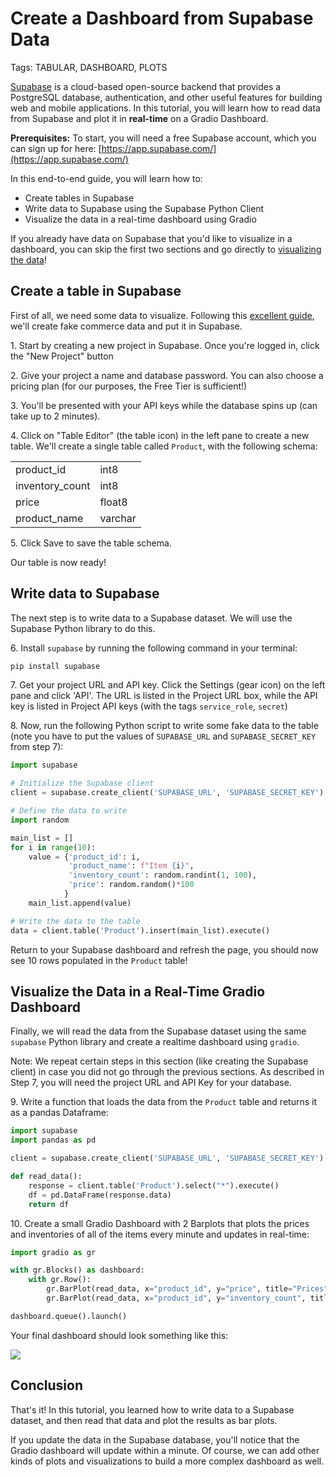 # Create a Dashboard from Supabase Data

Tags: TABULAR, DASHBOARD, PLOTS 

[Supabase](https://supabase.com/) is a cloud-based open-source backend that provides a PostgreSQL database, authentication, and other useful features for building web and mobile applications. In this tutorial, you will learn how to read data from Supabase and plot it in **real-time** on a Gradio Dashboard.

**Prerequisites:** To start, you will need a free Supabase account, which you can sign up for here: [https://app.supabase.com/](https://app.supabase.com/)

In this end-to-end guide, you will learn how to:

* Create tables in Supabase
* Write data to Supabase using the Supabase Python Client
* Visualize the data in a real-time dashboard using Gradio

If you already have data on Supabase that you'd like to visualize in a dashboard, you can skip the first two sections and go directly to [visualizing the data](#visualize-the-data-in-a-real-time-gradio-dashboard)!

## Create a table in Supabase

First of all, we need some data to visualize. Following this [excellent guide](https://supabase.com/blog/loading-data-supabase-python), we'll create fake commerce data and put it in Supabase. 

1\. Start by creating a new project in Supabase. Once you're logged in, click the "New Project" button

2\. Give your project a name and database password. You can also choose a pricing plan (for our purposes, the Free Tier is sufficient!)

3\. You'll be presented with your API keys while the database spins up (can take up to 2 minutes). 

4\. Click on "Table Editor" (the table icon) in the left pane to create a new table. We'll create a single table called `Product`, with the following schema:

<center>
<table>
<tr><td>product_id</td><td>int8</td></tr>
<tr><td>inventory_count</td><td>int8</td></tr>
<tr><td>price</td><td>float8</td></tr>
<tr><td>product_name</td><td>varchar</td></tr>
</table>
</center>

5\. Click Save to save the table schema. 


Our table is now ready!


## Write data to Supabase

The next step is to write data to a Supabase dataset. We will use the Supabase Python library to do this. 

6\. Install `supabase` by running the following command in your terminal:

```bash
pip install supabase
```

7\. Get your project URL and API key. Click the Settings (gear icon) on the left pane and click 'API'. The URL is listed in the Project URL box, while the API key is listed in Project API keys (with the tags `service_role`, `secret`)

8\. Now, run the following Python script to write some fake data to the table (note you have to put the values of `SUPABASE_URL` and `SUPABASE_SECRET_KEY` from step 7): 

```python
import supabase

# Initialize the Supabase client
client = supabase.create_client('SUPABASE_URL', 'SUPABASE_SECRET_KEY')

# Define the data to write
import random

main_list = []
for i in range(10):
    value = {'product_id': i, 
             'product_name': f"Item {i}",
             'inventory_count': random.randint(1, 100), 
             'price': random.random()*100
            }
    main_list.append(value)

# Write the data to the table
data = client.table('Product').insert(main_list).execute()
```

Return to your Supabase dashboard and refresh the page, you should now see 10 rows populated in the `Product` table!

## Visualize the Data in a Real-Time Gradio Dashboard

Finally, we will read the data from the Supabase dataset using the same `supabase` Python library and create a realtime dashboard using `gradio`. 

Note: We repeat certain steps in this section (like creating the Supabase client) in case you did not go through the previous sections. As described in Step 7, you will need the project URL and API Key for your database.

9\. Write a function that loads the data from the `Product` table and returns it as a pandas Dataframe:


```python
import supabase
import pandas as pd

client = supabase.create_client('SUPABASE_URL', 'SUPABASE_SECRET_KEY')

def read_data():
    response = client.table('Product').select("*").execute()
    df = pd.DataFrame(response.data)
    return df
```

10\. Create a small Gradio Dashboard with 2 Barplots that plots the prices and inventories of all of the items every minute and updates in real-time:

```python
import gradio as gr

with gr.Blocks() as dashboard:
    with gr.Row():
        gr.BarPlot(read_data, x="product_id", y="price", title="Prices", every=60)
        gr.BarPlot(read_data, x="product_id", y="inventory_count", title="Inventory", every=60)

dashboard.queue().launch()
```

Your final dashboard should look something like this:

![](https://huggingface.co/datasets/huggingface/documentation-images/resolve/main/gradio-guides/product-plots.png)


## Conclusion

That's it! In this tutorial, you learned how to write data to a Supabase dataset, and then read that data and plot the results as bar plots. 

If you update the data in the Supabase database, you'll notice that the Gradio dashboard will update within a minute. Of course, we can add other kinds of plots and visualizations to build a more complex dashboard as well.